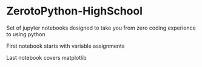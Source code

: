 # ZerotoPython-HighSchool
Set of jupyter notebooks designed to take you from zero coding experience to using python

First notebook starts with variable assignments

Last notebook covers matplotlib
